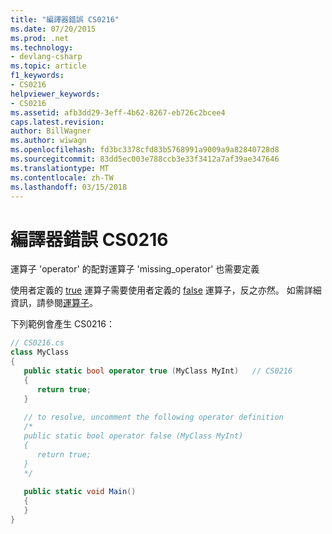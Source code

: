 ```yaml
---
title: "編譯器錯誤 CS0216"
ms.date: 07/20/2015
ms.prod: .net
ms.technology:
- devlang-csharp
ms.topic: article
f1_keywords:
- CS0216
helpviewer_keywords:
- CS0216
ms.assetid: afb3dd29-3eff-4b62-8267-eb726c2bcee4
caps.latest.revision: 
author: BillWagner
ms.author: wiwagn
ms.openlocfilehash: fd3bc3378cfd83b5768991a9009a9a82840728d8
ms.sourcegitcommit: 83dd5ec003e788ccb3e33f3412a7af39ae347646
ms.translationtype: MT
ms.contentlocale: zh-TW
ms.lasthandoff: 03/15/2018
---
```

# <a name="compiler-error-cs0216"></a>編譯器錯誤 CS0216
運算子 'operator' 的配對運算子 'missing_operator' 也需要定義  
  
 使用者定義的 [true](../../csharp/language-reference/keywords/true.md) 運算子需要使用者定義的 [false](../../csharp/language-reference/keywords/false.md) 運算子，反之亦然。 如需詳細資訊，請參閱[運算子](../../csharp/programming-guide/statements-expressions-operators/operators.md)。  
  
 下列範例會產生 CS0216：  
  
```csharp  
// CS0216.cs  
class MyClass  
{  
   public static bool operator true (MyClass MyInt)   // CS0216  
   {  
      return true;  
   }  
  
   // to resolve, uncomment the following operator definition  
   /*  
   public static bool operator false (MyClass MyInt)  
   {  
      return true;  
   }  
   */  
  
   public static void Main()  
   {  
   }  
}  
```
